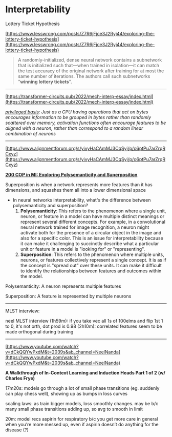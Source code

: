 # Interpretability

Lottery Ticket Hypothesis

[https://www.lesswrong.com/posts/Z7R6jFjce3J2Ryj44/exploring-the-lottery-ticket-hypothesis](https://www.lesswrong.com/posts/Z7R6jFjce3J2Ryj44/exploring-the-lottery-ticket-hypothesis)

> A randomly-initialized, dense neural network contains a subnetwork that is initialized such that—when trained in isolation—it can match the test accuracy of the original network after training for at most the same number of iterations. The authors call such subnetworks "**winning lottery tickets**".
> 

---

[https://transformer-circuits.pub/2022/mech-interp-essay/index.html](https://transformer-circuits.pub/2022/mech-interp-essay/index.html)

*[privileged basis](https://transformer-circuits.pub/2021/framework/index.html#def-privileged-basis): Just as a CPU having operations that act on bytes encourages information to be grouped in bytes rather than randomly scattered over memory, activation functions often encourage features to be aligned with a neuron, rather than correspond to a random linear combination of neurons*

---

[https://www.alignmentforum.org/s/yivyHaCAmMJ3CqSyj/p/o6ptPu7arZrqRCxyz](https://www.alignmentforum.org/s/yivyHaCAmMJ3CqSyj/p/o6ptPu7arZrqRCxyz)

****[200 COP in MI: Exploring Polysemanticity and Superposition](https://www.alignmentforum.org/posts/o6ptPu7arZrqRCxyz/200-cop-in-mi-exploring-polysemanticity-and-superposition)****

Superposition is when a network represents more features than it has dimensions, and squashes them all into a lower dimensional space

- In neural networks interpretability, what's the difference between polysemanticity and superposition?
    1. **Polysemanticity**: This refers to the phenomenon where a single unit, neuron, or feature in a model can have multiple distinct meanings or represent several different concepts. For example, in a convolutional neural network trained for image recognition, a neuron might activate both for the presence of a circular object in the image and also for a specific color. This is an issue for interpretability because it can make it challenging to succinctly describe what a particular unit or feature in a model is "looking for" or "representing".
    2. **Superposition**: This refers to the phenomenon where multiple units, neurons, or features collectively represent a single concept. It is as if the concept is "spread out" over these units. It can make it difficult to identify the relationships between features and outcomes within the model. 

Polysemanticity: A neuron represents multiple features

Superposition: A feature is represented by multiple neurons

---

MLST interview:

neel MLST interview (1h59m): if you take vec all 1s of 100elms and flip 1st 1 to 0, it's not orth, dot prod is 0.98
(2h10m): correlated features seem to be made orthogonal during training

---

[https://www.youtube.com/watch?v=dCkQQYwPxdM&t=2039s&ab_channel=NeelNanda](https://www.youtube.com/watch?v=dCkQQYwPxdM&t=2039s&ab_channel=NeelNanda)

****A Walkthrough of In-Context Learning and Induction Heads Part 1 of 2 (w/ Charles Frye)****

17m20s: models go through a lot of small phase transitions (eg. suddenly can play chess well), showing up as bumps in loss curves

scaling laws: as train bigger models, loss smoothly changes. may be b/c many small phase transitions adding up, so avg to smooth in limit

20m: model recs aspirin for respiratory b/c you get more care in general when you’re more messed up, even if aspirin doesn’t do anything for the disease (?)